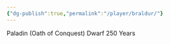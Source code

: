 ```yaml
---
{"dg-publish":true,"permalink":"/player/braldur/"}
---
```




Paladin (Oath of Conquest)
Dwarf
250 Years
